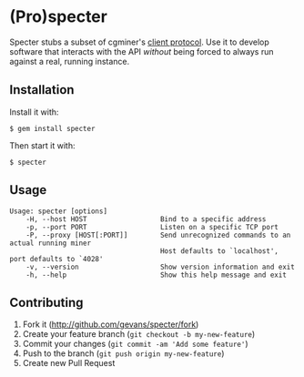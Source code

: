 # (Pro)specter

Specter stubs a subset of cgminer's
[client protocol](https://github.com/ckolivas/cgminer/blob/master/API-README).
Use it to develop software that interacts with the API *without* being forced to
always run against a real, running instance.

## Installation

Install it with:

    $ gem install specter

Then start it with:

    $ specter

## Usage

```
Usage: specter [options]
    -H, --host HOST                  Bind to a specific address
    -p, --port PORT                  Listen on a specific TCP port
    -P, --proxy [HOST[:PORT]]        Send unrecognized commands to an actual running miner
                                     Host defaults to `localhost', port defaults to `4028'
    -v, --version                    Show version information and exit
    -h, --help                       Show this help message and exit
```


## Contributing

1. Fork it (http://github.com/gevans/specter/fork)
2. Create your feature branch (`git checkout -b my-new-feature`)
3. Commit your changes (`git commit -am 'Add some feature'`)
4. Push to the branch (`git push origin my-new-feature`)
5. Create new Pull Request

